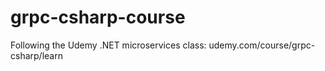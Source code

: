 # grpc-csharp-course
 Following the Udemy .NET microservices class: udemy.com/course/grpc-csharp/learn
